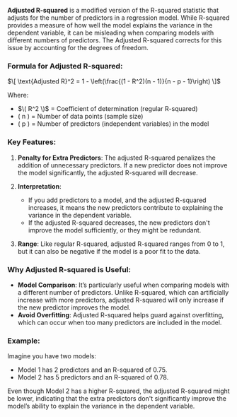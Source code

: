**Adjusted R-squared** is a modified version of the R-squared statistic that adjusts for the number of predictors in a regression model. While R-squared provides a measure of how well the model explains the variance in the dependent variable, it can be misleading when comparing models with different numbers of predictors. The Adjusted R-squared corrects for this issue by accounting for the degrees of freedom.

### Formula for Adjusted R-squared:

$\[
\text{Adjusted R}^2 = 1 - \left(\frac{(1 - R^2)(n - 1)}{n - p - 1}\right)
\]$

Where:
- $\( R^2 \)$ = Coefficient of determination (regular R-squared)
- \( n \) = Number of data points (sample size)
- \( p \) = Number of predictors (independent variables) in the model

### Key Features:
1. **Penalty for Extra Predictors**: The adjusted R-squared penalizes the addition of unnecessary predictors. If a new predictor does not improve the model significantly, the adjusted R-squared will decrease.
   
2. **Interpretation**: 
   - If you add predictors to a model, and the adjusted R-squared increases, it means the new predictors contribute to explaining the variance in the dependent variable.
   - If the adjusted R-squared decreases, the new predictors don't improve the model sufficiently, or they might be redundant.

3. **Range**: Like regular R-squared, adjusted R-squared ranges from 0 to 1, but it can also be negative if the model is a poor fit to the data.

### Why Adjusted R-squared is Useful:
- **Model Comparison**: It’s particularly useful when comparing models with a different number of predictors. Unlike R-squared, which can artificially increase with more predictors, adjusted R-squared will only increase if the new predictor improves the model.
- **Avoid Overfitting**: Adjusted R-squared helps guard against overfitting, which can occur when too many predictors are included in the model.

### Example:
Imagine you have two models:
- Model 1 has 2 predictors and an R-squared of 0.75.
- Model 2 has 5 predictors and an R-squared of 0.78.

Even though Model 2 has a higher R-squared, the adjusted R-squared might be lower, indicating that the extra predictors don't significantly improve the model’s ability to explain the variance in the dependent variable.

